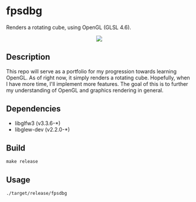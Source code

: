 # fpsdbg

Renders a rotating cube, using OpenGL (GLSL 4.6).

<div align="center">
  <img src="https://media3.giphy.com/media/v1.Y2lkPTc5MGI3NjExNXFwMzRibHQ0NHB0c2s3NDc4MXdjOHJsZGhxanVoenVoOHd4cXEydyZlcD12MV9pbnRlcm5hbF9naWZfYnlfaWQmY3Q9Zw/nKMxtFth5NcMsxNV5c/giphy.gif"/>
</div>

## Description
This repo will serve as a portfolio for my progression towards learning OpenGL. As of right now, it simply renders a rotating cube. Hopefully, when I have more time, I'll implement more features. The goal of this is to further my understanding of OpenGL and graphics rendering in general.

## Dependencies
+ libglfw3 (v3.3.6-*)
+ libglew-dev (v2.2.0-*)

## Build
```
make release
```

## Usage
```
./target/release/fpsdbg
```
